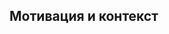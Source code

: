 <!--- Название для изменений -->

## Мотивация и контекст

<!--- Почему эти изменения необходимы? Какую проблему они решают? -->
<!--- Если изменения исправляют открытый issue, прикрепите на него ссылку -->
